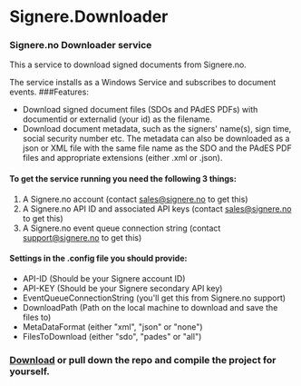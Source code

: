 # Signere.Downloader
### Signere.no Downloader service

This a service to download signed documents from Signere.no.

The service installs as a Windows Service and subscribes to document events.
###Features:
* Download signed document files (SDOs and PAdES PDFs) with documentid or externalid (your id) as the filename.
* Download document metadata, such as the signers' name(s), sign time, social security number etc. The metadata can also be downloaded as a json or XML file with the same file name as the SDO and the PAdES PDF files and appropriate extensions (either .xml or .json).

#### To get the service running you need the following 3 things:
1. A Signere.no account (contact sales@signere.no to get this)
2. A Signere.no API ID and associated API keys (contact sales@signere.no to get this)
3. A Signere.no event queue connection string (contact support@signere.no to get this)

#### Settings in the .config file you should provide:
* API-ID (Should be your Signere account ID)
* API-KEY (Should be your Signere secondary API key)
* EventQueueConnectionString (you'll get this from Signere.no support)
* DownloadPath (Path on the local machine to download and save the files to)
* MetaDataFormat (either "xml", "json" or "none")
* FilesToDownload (either "sdo", "pades" or "all")

### [Download](https://signerefiles.blob.core.windows.net/signeredownloader) or pull down the repo and compile the project for yourself.
